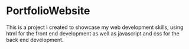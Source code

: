 # PortfolioWebsite
This is a project I created to showcase my web development skills, using html for the front end development as well as javascript and css for the back end development. 
